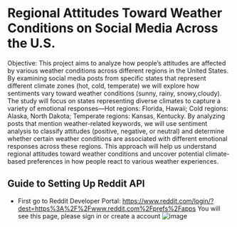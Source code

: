 Regional Attitudes Toward Weather Conditions on Social Media Across the U.S.
============================================================================

Objective: This project aims to analyze how people’s attitudes are affected by various weather conditions across different regions in the United States. By examining social media posts from specific states that represent different climate zones (hot, cold, temperate) we will explore how sentiments vary toward weather conditions (sunny, rainy, snowy,cloudy).
The study will focus on states representing diverse climates to capture a variety of emotional responses—Hot regions: Florida, Hawaii; Cold regions: Alaska, North Dakota; Temperate regions: Kansas, Kentucky. By analyzing posts that mention weather-related keywords, we will use sentiment analysis to classify attitudes (positive, negative, or neutral) and determine whether certain weather conditions are associated with different emotional responses across these regions. This approach will help us understand regional attitudes toward weather conditions and uncover potential climate-based preferences in how people react to various weather experiences.

## Guide to Setting Up Reddit API
- First go to Reddit Developer Portal:
   https://www.reddit.com/login/?dest=https%3A%2F%2Fwww.reddit.com%2Fprefs%2Fapps
  You will see this page, please sign in or create a account
  ![image](https://github.com/user-attachments/assets/3ff13e1e-6f56-4108-8e48-ba9938976910)

